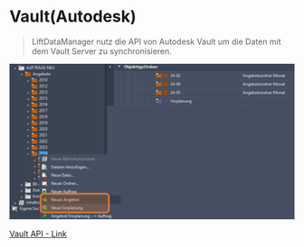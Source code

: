 # Vault(Autodesk)

>LiftDataManager nutz die API von Autodesk Vault um die Daten mit dem Vault Server zu synchronisieren.

![image](/LiftDataManager/Docs/HelpImages/image6.png)  

[Vault API - Link](https://help.autodesk.com/view/VAULT/2023/ENU/?guid=GUID-F21E7DD6-39E9-473C-84BB-3446BCAFCCC0)

[//]: # (Tags: Vault | Autodesk | PDM-System  | Vault-API | Synchronisieren)  
